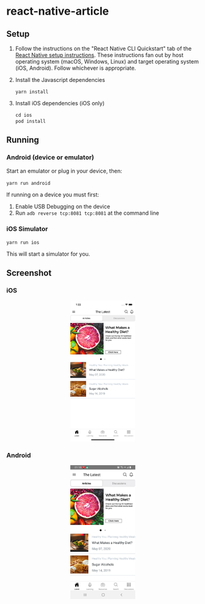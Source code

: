 # react-native-article

## Setup

1. Follow the instructions on the "React Native CLI Quickstart" tab of
   the [React Native setup instructions](https://reactnative.dev/docs/environment-setup). These
   instructions fan out by host operating system (macOS, Windows,
   Linux) and target operating system (iOS, Android). Follow
   whichever is appropriate.

2. Install the Javascript dependencies

   ```
   yarn install
   ```

3. Install iOS dependencies (iOS only)
   ```
   cd ios
   pod install
   ```

## Running

### Android (device or emulator)

Start an emulator or plug in your device, then:

`yarn run android`

If running on a device you must first:

1. Enable USB Debugging on the device
2. Run `adb reverse tcp:8081 tcp:8081` at the command line

### iOS Simulator

`yarn run ios`

This will start a simulator for you.

## Screenshot

### iOS

<div align="center">
  <img width=170 src ="https://github.com/lijin820/react-native-article/blob/master/screens/2.png" />
</div>

### Android

<div align="center">
  <img width=170 src ="https://github.com/lijin820/react-native-article/blob/master/screens/1.jpg"/>
</div>
